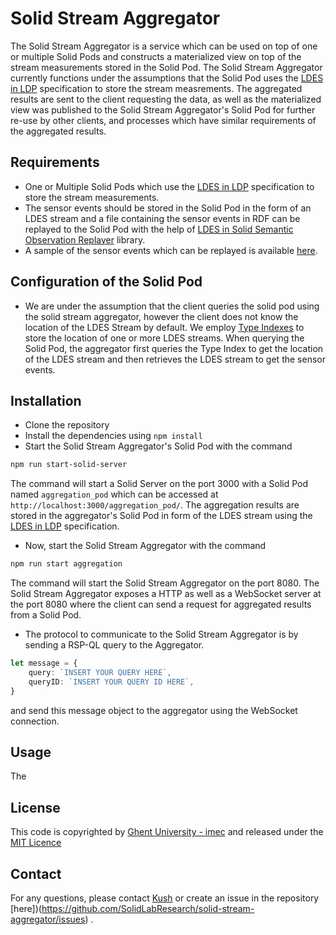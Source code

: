 # Solid Stream Aggregator

The Solid Stream Aggregator is a service which can be used on top of one or multiple Solid Pods and constructs a materialized view on top of the stream measurements stored in the Solid Pod. The Solid Stream Aggregator currently functions under the assumptions that the Solid Pod uses the [LDES in LDP](https://woutslabbinck.github.io/LDESinLDP/) specification to store the stream measrements. The aggregated results are sent to the client requesting the data, as well as the materialized view was published to the Solid Stream Aggregator's Solid Pod for further re-use by other clients, and processes which have similar requirements of the aggregated results.

## Requirements 

- One or Multiple Solid Pods which use the [LDES in LDP](https://woutslabbinck.github.io/LDESinLDP/) specification to store the stream measurements.
- The sensor events should be stored in the Solid Pod in the form of an LDES stream and a file containing the sensor events in RDF can be replayed to the Solid Pod with the help of [LDES in Solid Semantic Observation Replayer](https://github.com/argahsuknesib/LDES-in-SOLID-Semantic-Observations-Replay) library.
- A sample of the sensor events which can be replayed is available [here](https://github.com/argahsuknesib/dahcc-heartrate).

## Configuration of the Solid Pod

- We are under the assumption that the client queries the solid pod using the solid stream aggregator, however the client does not know the location of the LDES Stream by default. 
We employ [Type Indexes](https://solid.github.io/type-indexes/) to store the location of one or more LDES streams. When querying the Solid Pod, the aggregator first queries the Type Index to get the location of the LDES stream and then retrieves the LDES stream to get the sensor events.

## Installation

- Clone the repository
- Install the dependencies using `npm install`
- Start the Solid Stream Aggregator's Solid Pod with the command
```bash
npm run start-solid-server
``` 
The command will start a Solid Server on the port 3000 with a Solid Pod named `aggregation_pod` which can be accessed at `http://localhost:3000/aggregation_pod/`. The aggregation results are stored in the aggregator's Solid Pod in form of the LDES stream using the [LDES in LDP](https://woutslabbinck.github.io/LDESinLDP/) specification.

- Now, start the Solid Stream Aggregator with the command
```bash
npm run start aggregation 
```
The command will start the Solid Stream Aggregator on the port 8080. The Solid Stream Aggregator exposes a HTTP as well as a WebSocket server at the port 8080 where the client can send a request for aggregated results from a Solid Pod.

- The protocol to communicate to the Solid Stream Aggregator is by sending a RSP-QL query to the Aggregator.
```ts
let message = {
    query: `INSERT YOUR QUERY HERE`,
    queryID: `INSERT YOUR QUERY ID HERE`,
}
```
and send this message object to the aggregator using the WebSocket connection.
## Usage

The 

## License

This code is copyrighted by [Ghent University - imec](https://www.ugent.be/ea/idlab/en) and released under the [MIT Licence](./LICENCE) 

## Contact

For any questions, please contact [Kush](mailto:kushagrasingh.bisen@ugent.be) or create an issue in the repository [here])(https://github.com/SolidLabResearch/solid-stream-aggregator/issues) .
